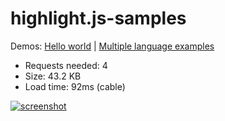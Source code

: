 # highlight.js-samples

Demos: [Hello world]([url](https://hhkaos.github.io/highlight.js-samples/)) | [Multiple language examples]([url](https://hhkaos.github.io/highlight.js-samples/langs.html))

* Requests needed: 4
* Size: 43.2 KB
* Load time: 92ms (cable)

[![screenshot](https://user-images.githubusercontent.com/826965/171320137-7182e6bc-e119-4a60-a571-11007e04906e.png)](https://hhkaos.github.io/highlight.js-samples/)
